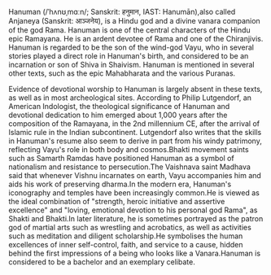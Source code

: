 Hanuman (/ˈhʌnʊˌmɑːn/; Sanskrit: हनुमान, IAST: Hanumān),also called Anjaneya (Sanskrit: आञ्जनेय), is a Hindu god and a divine vanara companion of the god Rama. Hanuman is one of the central characters of the Hindu epic Ramayana. He is an ardent devotee of Rama and one of the Chiranjivis. Hanuman is regarded to be the son of the wind-god Vayu, who in several stories played a direct role in Hanuman's birth, and considered to be an incarnation or son of Shiva in Shaivism. Hanuman is mentioned in several other texts, such as the epic Mahabharata and the various Puranas.

Evidence of devotional worship to Hanuman is largely absent in these texts, as well as in most archeological sites. According to Philip Lutgendorf, an American Indologist, the theological significance of Hanuman and devotional dedication to him emerged about 1,000 years after the composition of the Ramayana, in the 2nd millennium CE, after the arrival of Islamic rule in the Indian subcontinent. Lutgendorf also writes that the skills in Hanuman's resume also seem to derive in part from his windy patrimony, reflecting Vayu's role in both body and cosmos.Bhakti movement saints such as Samarth Ramdas have positioned Hanuman as a symbol of nationalism and resistance to persecution.The Vaishnava saint Madhava said that whenever Vishnu incarnates on earth, Vayu accompanies him and aids his work of preserving dharma.In the modern era, Hanuman's iconography and temples have been increasingly common.He is viewed as the ideal combination of "strength, heroic initiative and assertive excellence" and "loving, emotional devotion to his personal god Rama", as Shakti and Bhakti.In later literature, he is sometimes portrayed as the patron god of martial arts such as wrestling and acrobatics, as well as activities such as meditation and diligent scholarship.He symbolises the human excellences of inner self-control, faith, and service to a cause, hidden behind the first impressions of a being who looks like a Vanara.Hanuman is considered to be a bachelor and an exemplary celibate.